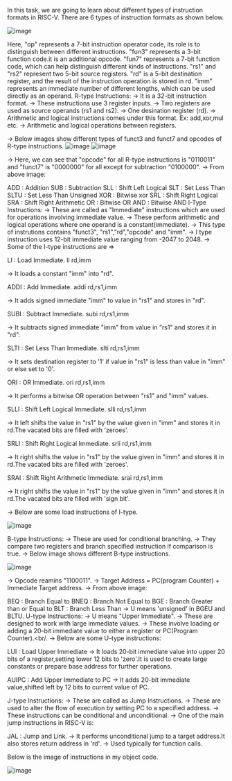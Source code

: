 In this task, we are going to learn about different types of instruction formats in RISC-V.
There are 6 types of instruction formats as shown below.

![image](https://github.com/user-attachments/assets/d9fe4290-5880-4bca-93df-a08fd0a84005)

Here, "op" represents a 7-bit instruction operator code, its role is to distinguish between different instructions.
"fun3" represents a 3-bit function code.it is an additional opcode.
"fun7" represents a 7-bit function code, which can help distinguish different kinds of instructions.
"rs1" and "rs2" represent two 5-bit source registers.
"rd" is a 5-bit destination register, and the result of the instruction operation is stored in rd.
"imm" represents an immediate number of different lengths, which can be used directly as an operand.
R-type Instructions:
-> It is a 32-bit instruction format.
-> These instructions use 3 register inputs.
-> Two registers are used as source operands (rs1 and rs2).
-> One desination register (rd).
-> Arithmetic and logical instructions comes under this format. Ex: add,xor,mul etc.
-> Arithmetic and logical operations between registers.


-> Below images show different types of funct3 and funct7 and opcodes of R-type instructions.
![image](https://github.com/user-attachments/assets/efe8f8a7-0c7e-4f6d-9ab6-9d26ca40a8dd)
![image](https://github.com/user-attachments/assets/4026b13d-d1ea-491a-9d51-c3ab55a91aa0)


-> Here, we can see that "opcode" for all R-type instructions is "0110011" and "funct7" is "0000000" for all except for subtraction "0100000".
-> From above image:

ADD : Addition
SUB : Subtraction
SLL : Shift Left Logical
SLT : Set Less Than
SLTU : Set Less Than Unsigned
XOR : Bitwise xor
SRL : Shift Right Logical
SRA : Shift Right Arithmetic
OR : Bitwise OR
AND : Bitwise AND
I-Type Instructions:
-> These are called as "Immediate" instructions which are used for operations involving immediate value.
-> These perform arithmetic and logical operations where one operand is a constant(immediate).
-> This type of instrutions contains "funct3", "rs1","rd","opcode" and "imm".
-> I type instruction uses 12-bit immediate value ranging from -2047 to 2048.
-> Some of the I-type instructions are =>

LI : Load Immediate.
li rd,imm

-> It loads a constant "imm" into "rd".

ADDI : Add Immediate.
addi rd,rs1,imm

-> It adds signed immediate "imm" to value in "rs1" and stores in "rd".

SUBI : Subtract Immediate.
subi rd,rs1,imm

-> It subtracts signed immediate "imm" from value in "rs1" and stores it in "rd".

SLTI : Set Less Than Immediate.
slti rd,rs1,imm

-> It sets destination register to '1' if value in "rs1" is less than value in "imm" or else set to '0'.

ORI : OR Immediate.
ori rd,rs1,imm

-> It performs a bitwise OR operation between "rs1" and "imm" values.

SLLI : Shift Left Logical Immediate.
slli rd,rs1,imm

-> It left shifts the value in "rs1" by the value given in "imm" and stores it in rd.The vacated bits are filled with 'zeroes'.

SRLI : Shift Right Logical Immediate.
srli rd,rs1,imm

-> It right shifts the value in "rs1" by the value given in "imm" and stores it in rd.The vacated bits are filled with 'zeroes'.

SRAI : Shift Right Arithmetic Immediate.
srai rd,rs1,imm

-> It right shifts the value in "rs1" by the value given in "imm" and stores it in rd.The vacated bits are filled with 'sign bit'.


-> Below are some load instructions of I-type.

![image](https://github.com/user-attachments/assets/4a7ad643-92c8-4cf7-aab6-cfda5262fbb0)


B-type Instructions:
-> These are used for conditional branching.
-> They compare two registers and branch specified instruction if comparison is true.
-> Below image shows different B-type instructions.


![image](https://github.com/user-attachments/assets/74bfab2c-10e1-463c-afd4-e52e1bffd1b6)



-> Opcode reamins "1100011".
-> Target Address = PC(program Counter) + Immediate Target address.
-> From above image:

BEQ : Branch Equal to
BNEQ : Branch Not Equal to
BGE : Branch Greater than or Equal to
BLT : Branch Less Than
-> U means 'unsigned' in BGEU and BLTU.
U-type Instructions:
-> U means "Upper Immediate".
-> These are designed to work with large immediate values.
-> These involve loading or adding a 20-bit immediate value to either a register or PC(Program Counter).<br/. -> Below are some U-type instructions:

LUI : Load Upper Immediate
-> It loads 20-bit immediate value into upper 20 bits of a register,setting lower 12 bits to 'zero'.It is used to create large constants or prepare base address for further operations.


AUIPC : Add Upper Immediate to PC
-> It adds 20-bit immediate value,shifted left by 12 bits to current value of PC.


J-type Instructions:
-> These are called as Jump Instructions.
-> These are used to alter the flow of execution by setting PC to a specified address.
-> These instructions can be conditional and unconditional.
-> One of the main jump instructions in RISC-V is:

JAL : Jump and Link.
-> It performs unconditional jump to a target address.It also stores return address in 'rd'.
-> Used typically for function calls.

Below is the image of  instructions in my object code.

![image](https://github.com/user-attachments/assets/6958c366-98d7-4a39-8b8d-5db4b11ab6f8)



